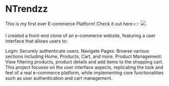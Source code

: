 # NTrendzz
This is my first ever E-commerce Platform! Check it out here 👉 ![](https://NTrendzz.ccbp.tech)

I created a front-end clone of an e-commerce website, featuring a user interface that allows users to:

Login: Securely authenticate users.
Navigate Pages: Browse various sections including Home, Products, Cart, and more.
Product Management: View filtering products, product details and add items to the shopping cart.
This project focuses on the user interface aspects, replicating the look and feel of a real e-commerce platform, while implementing core functionalities such as user authentication and cart management.
